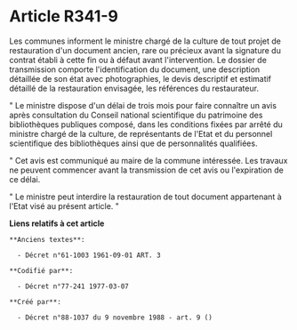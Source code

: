 # Article R341-9

Les communes informent le ministre chargé de la culture de tout projet de restauration d'un document ancien, rare ou précieux
avant la signature du contrat établi à cette fin ou à défaut avant l'intervention. Le dossier de transmission comporte
l'identification du document, une description détaillée de son état avec photographies, le devis descriptif et estimatif
détaillé de la restauration envisagée, les références du restaurateur.

" Le ministre dispose d'un délai de trois mois pour faire connaître un avis après consultation du Conseil national
scientifique du patrimoine des bibliothèques publiques composé, dans les conditions fixées par arrêté du ministre chargé de
la culture, de représentants de l'Etat et du personnel scientifique des bibliothèques ainsi que de personnalités qualifiées.

" Cet avis est communiqué au maire de la commune intéressée. Les travaux ne peuvent commencer avant la transmission de cet
avis ou l'expiration de ce délai.

" Le ministre peut interdire la restauration de tout document appartenant à l'Etat visé au présent article. "

**Liens relatifs à cet article**

	**Anciens textes**:

	  - Décret n°61-1003 1961-09-01 ART. 3

	**Codifié par**:

	  - Décret n°77-241 1977-03-07

	**Créé par**:

	  - Décret n°88-1037 du 9 novembre 1988 - art. 9 ()
